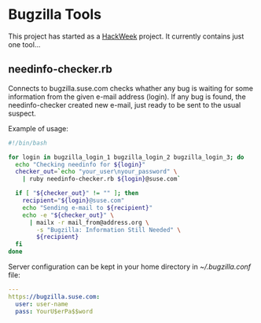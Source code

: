 # Bugzilla Tools

This project has started as a [HackWeek](https://hackweek.suse.com/) project.
It currently contains just one tool...

## needinfo-checker.rb

Connects to bugzilla.suse.com checks whather any bug is waiting for some
information from the given e-mail address (login). If any bug is found,
the needinfo-checker created new e-mail, just ready to be sent to the
usual suspect.

Example of usage:

```bash
#!/bin/bash

for login in bugzilla_login_1 bugzilla_login_2 bugzilla_login_3; do
  echo "Checking needinfo for ${login}"
  checker_out=`echo "your_user\nyour_password" \
    | ruby needinfo-checker.rb ${login}@suse.com`

  if [ "${checker_out}" != "" ]; then
    recipient="${login}@suse.com"
    echo "Sending e-mail to ${recipient}"
    echo -e "${checker_out}" \
      | mailx -r mail_from@address.org \
        -s "Bugzilla: Information Still Needed" \
        ${recipient}
  fi
done
```

Server configuration can be kept in your home directory in *~/.bugzilla.conf* file:

```yaml
---
https://bugzilla.suse.com:
  user: user-name
  pass: YourU$erPa$$word
```
